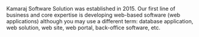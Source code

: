 Kamaraj Software Solution was established in 2015. Our first line of business and core expertise is developing web-based software (web applications) although you may use a different term: database application, web solution, web site, web portal, back-office software, etc.
